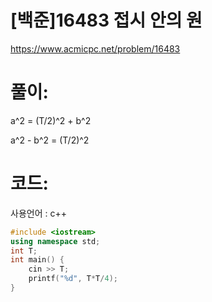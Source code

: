 # [백준]16483 접시 안의 원

https://www.acmicpc.net/problem/16483

# 풀이:

a^2 = (T/2)^2 + b^2

a^2 - b^2 = (T/2)^2



# **코드:** 

사용언어 : c++	
```c++
#include <iostream>
using namespace std;
int T;
int main() {
	cin >> T;
	printf("%d", T*T/4);
}
```

